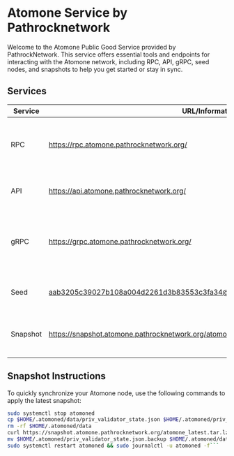 # Atomone Service by Pathrocknetwork

Welcome to the Atomone Public Good Service provided by PathrockNetwork. This service offers essential tools and endpoints for interacting with the Atomone network, including RPC, API, gRPC, seed nodes, and snapshots to help you get started or stay in sync.

## Services

| Service  | URL/Information                                                     | Description                                                         |
|----------|---------------------------------------------------------------------|---------------------------------------------------------------------|
| RPC      | https://rpc.atomone.pathrocknetwork.org/                            | Remote Procedure Call endpoint for interacting with the Atomone blockchain. |
| API      | https://api.atomone.pathrocknetwork.org/                            | RESTful API for accessing Atomone network data.                     |
| gRPC     | https://grpc.atomone.pathrocknetwork.org/                           | gRPC endpoint for efficient, low-latency communication with the Atomone network. |
| Seed     | aab3205c39027b108a004d2261d3b83553c3fa34@seed.atomone.pathrocknetwork.org:36656 | Seed node for peer discovery in the Atomone network.                |
| Snapshot | https://snapshot.atomone.pathrocknetwork.org/atomone_latest.tar.lz4 | Latest snapshot of the Atomone blockchain for quick synchronization. |

## Snapshot Instructions

To quickly synchronize your Atomone node, use the following commands to apply the latest snapshot:

```bash
sudo systemctl stop atomoned
cp $HOME/.atomoned/data/priv_validator_state.json $HOME/.atomoned/priv_validator_state.json.backup
rm -rf $HOME/.atomoned/data
curl https://snapshot.atomone.pathrocknetwork.org/atomone_latest.tar.lz4 | lz4 -dc - | tar -xf - -C $HOME/.atomoned
mv $HOME/.atomoned/priv_validator_state.json.backup $HOME/.atomoned/data/priv_validator_state.json
sudo systemctl restart atomoned && sudo journalctl -u atomoned -f```
